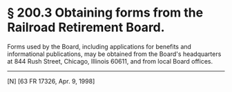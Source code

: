 # § 200.3   Obtaining forms from the Railroad Retirement Board.

Forms used by the Board, including applications for benefits and informational publications, may be obtained from the Board's headquarters at 844 Rush Street, Chicago, Illinois 60611, and from local Board offices.



---

[N] [63 FR 17326, Apr. 9, 1998]




